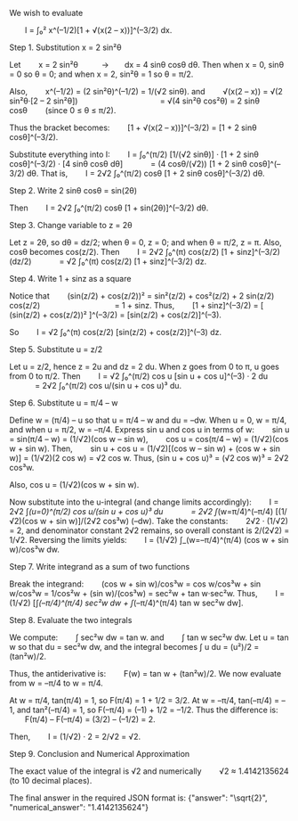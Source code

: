 We wish to evaluate

  I = ∫₀² x^(–1/2)[1 + √(x(2 – x))]^(–3/2) dx.

Step 1. Substitution x = 2 sin²θ

Let
  x = 2 sin²θ   →  dx = 4 sinθ cosθ dθ.
Then when x = 0, sinθ = 0 so θ = 0; and when x = 2, sin²θ = 1 so θ = π/2.

Also,
  x^(–1/2) = (2 sin²θ)^(–1/2) = 1/(√2 sinθ).
and
  √(x(2 – x)) = √(2 sin²θ·[2 – 2 sin²θ])
           = √(4 sin²θ cos²θ) = 2 sinθ cosθ   (since 0 ≤ θ ≤ π/2).

Thus the bracket becomes:
  [1 + √(x(2 – x))]^(–3/2) = [1 + 2 sinθ cosθ]^(–3/2).

Substitute everything into I:
  I = ∫₀^(π/2) [1/(√2 sinθ)] · [1 + 2 sinθ cosθ]^(–3/2) · [4 sinθ cosθ dθ]
    = (4 cosθ/(√2)) [1 + 2 sinθ cosθ]^(–3/2) dθ.
That is,
  I = 2√2 ∫₀^(π/2) cosθ [1 + 2 sinθ cosθ]^(–3/2) dθ.

Step 2. Write 2 sinθ cosθ = sin(2θ)

Then
  I = 2√2 ∫₀^(π/2) cosθ [1 + sin(2θ)]^(–3/2) dθ.

Step 3. Change variable to z = 2θ

Let z = 2θ, so dθ = dz/2; when θ = 0, z = 0; and when θ = π/2, z = π. Also, cosθ becomes cos(z/2). Then
  I = 2√2 ∫₀^(π) cos(z/2) [1 + sinz]^(–3/2) (dz/2)
    = √2 ∫₀^(π) cos(z/2) [1 + sinz]^(–3/2) dz.

Step 4. Write 1 + sinz as a square

Notice that
  (sin(z/2) + cos(z/2))² = sin²(z/2) + cos²(z/2) + 2 sin(z/2) cos(z/2)
          = 1 + sinz.
Thus,
  [1 + sinz]^(–3/2) = [ (sin(z/2) + cos(z/2))² ]^(–3/2) = [sin(z/2) + cos(z/2)]^(–3).

So
  I = √2 ∫₀^(π) cos(z/2) [sin(z/2) + cos(z/2)]^(–3) dz.

Step 5. Substitute u = z/2

Let u = z/2, hence z = 2u and dz = 2 du. When z goes from 0 to π, u goes from 0 to π/2. Then
  I = √2 ∫₀^(π/2) cos u [sin u + cos u]^(–3) · 2 du
    = 2√2 ∫₀^(π/2) cos u/(sin u + cos u)³ du.

Step 6. Substitute u = π/4 – w

Define w = (π/4) – u so that u = π/4 – w and du = –dw. When u = 0, w = π/4, and when u = π/2, w = –π/4. Express sin u and cos u in terms of w:
  sin u = sin(π/4 – w) = (1/√2)(cos w – sin w),
  cos u = cos(π/4 – w) = (1/√2)(cos w + sin w).
Then,
  sin u + cos u = (1/√2)[(cos w – sin w) + (cos w + sin w)] = (1/√2)(2 cos w) = √2 cos w.
Thus, (sin u + cos u)³ = (√2 cos w)³ = 2√2 cos³w.

Also, cos u = (1/√2)(cos w + sin w).

Now substitute into the u-integral (and change limits accordingly):
  I = 2√2 ∫_(u=0)^(π/2) cos u/(sin u + cos u)³ du
    = 2√2 ∫_(w=π/4)^(–π/4) [(1/√2)(cos w + sin w)]/(2√2 cos³w) (–dw).
Take the constants:
  2√2 · (1/√2) = 2,
and denominator constant 2√2 remains, so overall constant is 2/(2√2) = 1/√2. Reversing the limits yields:
  I = (1/√2) ∫_(w=–π/4)^(π/4) (cos w + sin w)/cos³w dw.

Step 7. Write integrand as a sum of two functions

Break the integrand:
  (cos w + sin w)/cos³w = cos w/cos³w + sin w/cos³w = 1/cos²w + (sin w)/(cos³w) = sec²w + tan w·sec²w.
Thus,
  I = (1/√2) [∫_(–π/4)^(π/4) sec²w dw + ∫_(–π/4)^(π/4) tan w sec²w dw].

Step 8. Evaluate the two integrals

We compute:
  ∫ sec²w dw = tan w.
and
  ∫ tan w sec²w dw.
Let u = tan w so that du = sec²w dw, and the integral becomes ∫ u du = (u²)/2 = (tan²w)/2.

Thus, the antiderivative is:
  F(w) = tan w + (tan²w)/2.
We now evaluate from w = –π/4 to w = π/4.

At w = π/4, tan(π/4) = 1, so F(π/4) = 1 + 1/2 = 3/2.
At w = –π/4, tan(–π/4) = –1, and tan²(–π/4) = 1, so F(–π/4) = (–1) + 1/2 = –1/2.
Thus the difference is:
  F(π/4) – F(–π/4) = (3/2) – (–1/2) = 2.

Then,
  I = (1/√2) · 2 = 2/√2 = √2.

Step 9. Conclusion and Numerical Approximation

The exact value of the integral is √2 and numerically
  √2 ≈ 1.4142135624 (to 10 decimal places).

The final answer in the required JSON format is:
{"answer": "\\sqrt{2}", "numerical_answer": "1.4142135624"}